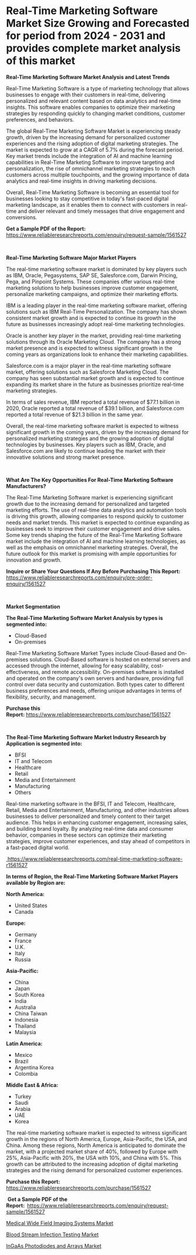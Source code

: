 <p><h1>Real-Time Marketing Software Market Size Growing and Forecasted for period from 2024 - 2031 and provides complete market analysis of this market</h1></p><p><strong>Real-Time Marketing Software Market Analysis and Latest Trends</strong></p>
<p><p>Real-Time Marketing Software is a type of marketing technology that allows businesses to engage with their customers in real-time, delivering personalized and relevant content based on data analytics and real-time insights. This software enables companies to optimize their marketing strategies by responding quickly to changing market conditions, customer preferences, and behaviors.</p><p>The global Real-Time Marketing Software Market is experiencing steady growth, driven by the increasing demand for personalized customer experiences and the rising adoption of digital marketing strategies. The market is expected to grow at a CAGR of 5.7% during the forecast period. Key market trends include the integration of AI and machine learning capabilities in Real-Time Marketing Software to improve targeting and personalization, the rise of omnichannel marketing strategies to reach customers across multiple touchpoints, and the growing importance of data analytics and real-time insights in driving marketing decisions.</p><p>Overall, Real-Time Marketing Software is becoming an essential tool for businesses looking to stay competitive in today's fast-paced digital marketing landscape, as it enables them to connect with customers in real-time and deliver relevant and timely messages that drive engagement and conversions.</p></p>
<p><strong>Get a Sample PDF of the Report:&nbsp;</strong> <a href="https://www.reliableresearchreports.com/enquiry/request-sample/1561527">https://www.reliableresearchreports.com/enquiry/request-sample/1561527</a></p>
<p>&nbsp;</p>
<p><strong>Real-Time Marketing Software Major Market Players</strong></p>
<p><p>The real-time marketing software market is dominated by key players such as IBM, Oracle, Pegasystems, SAP SE, Salesforce.com, Darwin Pricing, Pega, and Pinpoint Systems. These companies offer various real-time marketing solutions to help businesses improve customer engagement, personalize marketing campaigns, and optimize their marketing efforts.</p><p>IBM is a leading player in the real-time marketing software market, offering solutions such as IBM Real-Time Personalization. The company has shown consistent market growth and is expected to continue its growth in the future as businesses increasingly adopt real-time marketing technologies.</p><p>Oracle is another key player in the market, providing real-time marketing solutions through its Oracle Marketing Cloud. The company has a strong market presence and is expected to witness significant growth in the coming years as organizations look to enhance their marketing capabilities.</p><p>Salesforce.com is a major player in the real-time marketing software market, offering solutions such as Salesforce Marketing Cloud. The company has seen substantial market growth and is expected to continue expanding its market share in the future as businesses prioritize real-time marketing strategies.</p><p>In terms of sales revenue, IBM reported a total revenue of $77.1 billion in 2020, Oracle reported a total revenue of $39.1 billion, and Salesforce.com reported a total revenue of $21.3 billion in the same year.</p><p>Overall, the real-time marketing software market is expected to witness significant growth in the coming years, driven by the increasing demand for personalized marketing strategies and the growing adoption of digital technologies by businesses. Key players such as IBM, Oracle, and Salesforce.com are likely to continue leading the market with their innovative solutions and strong market presence.</p></p>
<p>&nbsp;</p>
<p><strong>What Are The Key Opportunities For Real-Time Marketing Software Manufacturers?</strong></p>
<p><p>The Real-Time Marketing Software market is experiencing significant growth due to the increasing demand for personalized and targeted marketing efforts. The use of real-time data analytics and automation tools is driving this growth, allowing companies to respond quickly to customer needs and market trends. This market is expected to continue expanding as businesses seek to improve their customer engagement and drive sales. Some key trends shaping the future of the Real-Time Marketing Software market include the integration of AI and machine learning technologies, as well as the emphasis on omnichannel marketing strategies. Overall, the future outlook for this market is promising with ample opportunities for innovation and growth.</p></p>
<p><strong>Inquire or Share Your Questions If Any Before Purchasing This Report:</strong> <a href="https://www.reliableresearchreports.com/enquiry/pre-order-enquiry/1561527">https://www.reliableresearchreports.com/enquiry/pre-order-enquiry/1561527</a></p>
<p>&nbsp;</p>
<p><strong>Market Segmentation</strong></p>
<p><strong>The Real-Time Marketing Software Market Analysis by types is segmented into:</strong></p>
<p><ul><li>Cloud-Based</li><li>On-premises</li></ul></p>
<p><p>Real-Time Marketing Software Market Types include Cloud-Based and On-premises solutions. Cloud-Based software is hosted on external servers and accessed through the internet, allowing for easy scalability, cost-effectiveness, and remote accessibility. On-premises software is installed and operated on the company's own servers and hardware, providing full control over data security and customization. Both types cater to different business preferences and needs, offering unique advantages in terms of flexibility, security, and management.</p></p>
<p><strong>Purchase this Report:&nbsp;</strong><a href="https://www.reliableresearchreports.com/purchase/1561527">https://www.reliableresearchreports.com/purchase/1561527</a></p>
<p>&nbsp;</p>
<p><strong>The Real-Time Marketing Software Market Industry Research by Application is segmented into:</strong></p>
<p><ul><li>BFSI</li><li>IT and Telecom</li><li>Healthcare</li><li>Retail</li><li>Media and Entertainment</li><li>Manufacturing</li><li>Others</li></ul></p>
<p><p>Real-time marketing software in the BFSI, IT and Telecom, Healthcare, Retail, Media and Entertainment, Manufacturing, and other industries allows businesses to deliver personalized and timely content to their target audience. This helps in enhancing customer engagement, increasing sales, and building brand loyalty. By analyzing real-time data and consumer behavior, companies in these sectors can optimize their marketing strategies, improve customer experiences, and stay ahead of competitors in a fast-paced digital world.</p></p>
<p><a href="https://www.reliableresearchreports.com/real-time-marketing-software-r1561527">&nbsp;https://www.reliableresearchreports.com/real-time-marketing-software-r1561527</a></p>
<p><strong>In terms of Region, the Real-Time Marketing Software Market Players available by Region are:</strong></p>
<p>
    <p> <strong> North America: </strong>
        <ul>
            <li>United States</li>
            <li>Canada</li>
        </ul>
        </p> 
    <p> <strong> Europe: </strong>
        <ul>
            <li>Germany</li>
            <li>France</li>
            <li>U.K.</li>
            <li>Italy</li>
            <li>Russia</li>
        </ul>
        </p> 
    <p> <strong> Asia-Pacific: </strong>
        <ul>
            <li>China</li>
            <li>Japan</li>
            <li>South Korea</li>
            <li>India</li>
            <li>Australia</li>
            <li>China Taiwan</li>
            <li>Indonesia</li>
            <li>Thailand</li>
            <li>Malaysia</li>
        </ul>
        </p> 
    <p> <strong> Latin America: </strong>
        <ul>
            <li>Mexico</li>
            <li>Brazil</li>
            <li>Argentina Korea</li>
            <li>Colombia</li>
        </ul>
        </p> 
    <p> <strong> Middle East & Africa: </strong>
        <ul>
            <li>Turkey</li>
            <li>Saudi</li>
            <li>Arabia</li>
            <li>UAE</li>
            <li>Korea</li>
        </ul>
    </p>
    </p>
<p><p>The real-time marketing software market is expected to witness significant growth in the regions of North America, Europe, Asia-Pacific, the USA, and China. Among these regions, North America is anticipated to dominate the market, with a projected market share of 40%, followed by Europe with 25%, Asia-Pacific with 20%, the USA with 10%, and China with 5%. This growth can be attributed to the increasing adoption of digital marketing strategies and the rising demand for personalized customer experiences.</p></p>
<p><strong>Purchase this Report: </strong><a href="https://www.reliableresearchreports.com/purchase/1561527">https://www.reliableresearchreports.com/purchase/1561527</a></p>
<p>&nbsp;<strong>Get a Sample PDF of the Report:&nbsp;&nbsp;</strong><a href="https://www.reliableresearchreports.com/enquiry/request-sample/1561527">https://www.reliableresearchreports.com/enquiry/request-sample/1561527</a></p>
<p><strong></strong></p>
<p><p><a href="https://www.linkedin.com/pulse/medical-wide-field-imaging-systems-market-competitive-analysis-mvl0e">Medical Wide Field Imaging Systems Market</a></p><p><a href="https://www.linkedin.com/pulse/blood-stream-infection-testing-market-size-outlook-forecast-wieze">Blood Stream Infection Testing Market</a></p><p><a href="https://www.linkedin.com/pulse/ingaas-photodiodes-arrays-market-size-outlook-forecast-2024-zrxae">InGaAs Photodiodes and Arrays Market</a></p></p>